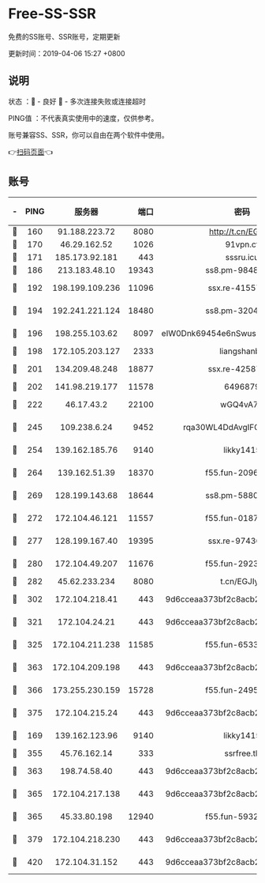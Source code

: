 # Free-SS-SSR

免费的SS账号、SSR账号，定期更新

更新时间：2019-04-06 15:27 +0800

## 说明

状态     ：🙂 - 良好 🙁 - 多次连接失败或连接超时

PING值   ：不代表真实使用中的速度，仅供参考。

账号兼容SS、SSR，你可以自由在两个软件中使用。

👉[扫码页面](https://liesauer.github.io/Free-SS-SSR/)👈

## 账号

|-|PING|服务器|端口|密码|加密方式|区域|
|:----:|:----:|:-----:|-----:|:----:|:----:|:----:|
|🙂|160|91.188.223.72|8080|http://t.cn/EGJIyrl|rc4-md5|RU|
|🙂|170|46.29.162.52|1026|91vpn.cf|rc4-md5|RU|
|🙂|171|185.173.92.181|443|sssru.icu|rc4-md5|RU|
|🙂|186|213.183.48.10|19343|ss8.pm-98489424|rc4-md5|RU|
|🙂|192|198.199.109.236|11096|ssx.re-41557165|aes-256-cfb|US|
|🙂|194|192.241.221.124|18480|ss8.pm-32044618|aes-256-cfb|US|
|🙂|196|198.255.103.62|8097|eIW0Dnk69454e6nSwuspv9DmS201tQ0D|aes-256-cfb|US|
|🙂|198|172.105.203.127|2333|liangshanbo|chacha20|JP|
|🙂|201|134.209.48.248|18877|ssx.re-42587403|aes-256-cfb|US|
|🙂|202|141.98.219.177|11578|6496879|chacha20|US|
|🙂|222|46.17.43.2|22100|wGQ4vA7D|aes-256-gcm|RU|
|🙂|245|109.238.6.24|9452|rqa30WL4DdAvgIFG6Fs3znzTa|aes-256-cfb|FR|
|🙂|254|139.162.185.76|9140|likky1415|aes-256-cfb|DE|
|🙂|264|139.162.51.39|18370|f55.fun-20968647|aes-256-cfb|SG|
|🙂|269|128.199.143.68|18644|ss8.pm-58805448|aes-256-cfb|SG|
|🙂|272|172.104.46.121|11557|f55.fun-01871509|aes-256-cfb|SG|
|🙂|277|128.199.167.40|19395|ssx.re-97436053|aes-256-cfb|SG|
|🙂|280|172.104.49.207|11676|f55.fun-29234040|aes-256-cfb|SG|
|🙂|282|45.62.233.234|8080|t.cn/EGJIyrl|rc4-md5|CA|
|🙂|302|172.104.218.41|443|9d6cceaa373bf2c8acb22e60b6a58be6|aes-256-cfb|US|
|🙂|321|172.104.24.21|443|9d6cceaa373bf2c8acb22e60b6a58be6|aes-256-cfb|US|
|🙂|325|172.104.211.238|11585|f55.fun-65338054|aes-256-cfb|US|
|🙂|363|172.104.209.198|443|9d6cceaa373bf2c8acb22e60b6a58be6|aes-256-cfb|US|
|🙂|366|173.255.230.159|15728|f55.fun-24959941|aes-256-cfb|US|
|🙂|375|172.104.215.24|443|9d6cceaa373bf2c8acb22e60b6a58be6|aes-256-cfb|US|
|🙂|169|139.162.123.96|9140|likky1415|aes-256-cfb|JP|
|🙂|355|45.76.162.14|333|ssrfree.tk|rc4|SG|
|🙂|363|198.74.58.40|443|9d6cceaa373bf2c8acb22e60b6a58be6|aes-256-cfb|US|
|🙂|365|172.104.217.138|443|9d6cceaa373bf2c8acb22e60b6a58be6|aes-256-cfb|US|
|🙂|365|45.33.80.198|12940|f55.fun-59324256|aes-256-cfb|US|
|🙂|379|172.104.218.230|443|9d6cceaa373bf2c8acb22e60b6a58be6|aes-256-cfb|US|
|🙂|420|172.104.31.152|443|9d6cceaa373bf2c8acb22e60b6a58be6|aes-256-cfb|US|
